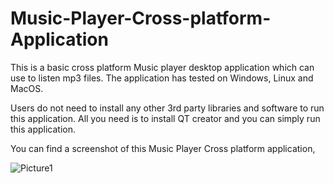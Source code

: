 # Music-Player-Cross-platform-Application


This is a basic cross platform Music player desktop application which can use to listen mp3 files. The application has tested on Windows, Linux and MacOS.



Users do not need to install any other 3rd party libraries and software to run this application. All you need is to install QT creator and you can simply run this application.

You can find a screenshot of this Music Player Cross platform application,

![Picture1](https://user-images.githubusercontent.com/75195777/141049064-b1dff54f-433e-4844-8b36-cc0e03e1f84c.jpg)

